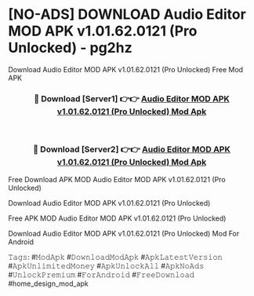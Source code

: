 # [NO-ADS] DOWNLOAD Audio Editor MOD APK v1.01.62.0121 (Pro Unlocked) - pg2hz
Download Audio Editor MOD APK v1.01.62.0121 (Pro Unlocked) Free Mod APK

<div align="center">
<h3>🔴 Download [Server1] 👉👉 <a href="https://apk-comot.site?title=Audio_Editor_MOD_APK_v1.01.62.0121_(Pro_Unlocked)">Audio Editor MOD APK v1.01.62.0121 (Pro Unlocked) Mod Apk</a></h3><br>

<h3>🔴 Download [Server2] 👉👉 <a href="https://apk-comot.site?title=Audio_Editor_MOD_APK_v1.01.62.0121_(Pro_Unlocked)">Audio Editor MOD APK v1.01.62.0121 (Pro Unlocked) Mod Apk</a></h3>
</div>


Free Download APK MOD Audio Editor MOD APK v1.01.62.0121 (Pro Unlocked)

Download Audio Editor MOD APK v1.01.62.0121 (Pro Unlocked) 

Free APK MOD Audio Editor MOD APK v1.01.62.0121 (Pro Unlocked) 

Download Audio Editor MOD APK v1.01.62.0121 (Pro Unlocked) Mod For Android

𝚃𝚊𝚐𝚜: #𝙼𝚘𝚍𝙰𝚙𝚔 #𝙳𝚘𝚠𝚗𝚕𝚘𝚊𝚍𝙼𝚘𝚍𝙰𝚙𝚔 #𝙰𝚙𝚔𝙻𝚊𝚝𝚎𝚜𝚝𝚅𝚎𝚛𝚜𝚒𝚘𝚗 #𝙰𝚙𝚔𝚄𝚗𝚕𝚒𝚖𝚒𝚝𝚎𝚍𝙼𝚘𝚗𝚎𝚢 #𝙰𝚙𝚔𝚄𝚗𝚕𝚘𝚌𝚔𝙰𝚕𝚕 #𝙰𝚙𝚔𝙽𝚘𝙰𝚍𝚜 #𝚄𝚗𝚕𝚘𝚌𝚔𝙿𝚛𝚎𝚖𝚒𝚞𝚖 #𝙵𝚘𝚛𝙰𝚗𝚍𝚛𝚘𝚒𝚍 #𝙵𝚛𝚎𝚎𝙳𝚘𝚠𝚗𝚕𝚘𝚊𝚍 #home_design_mod_apk